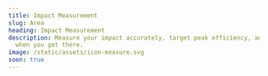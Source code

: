 ```yaml
---
title: Impact Measurement
slug: Area
heading: Impact Measurement
description: Measure your impact accurately, target peak efficiency, and know
  when you get there.
image: /static/assets/icon-measure.svg
soon: true
---
```

